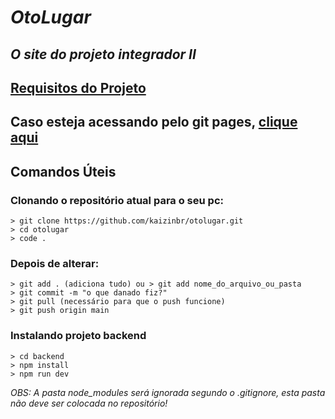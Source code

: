 # *OtoLugar*
## *O site do projeto integrador II*

## [Requisitos do Projeto](https://www.notion.so/oto-lugar/invite/f247f6234bdf8c003025e70267bbccb7b5c4370a)

## Caso esteja acessando pelo git pages, [clique aqui](frontend/index.html)

## Comandos Úteis
### Clonando o repositório atual para o seu pc:
```
> git clone https://github.com/kaizinbr/otolugar.git
> cd otolugar
> code .
```

### Depois de alterar:
```
> git add . (adiciona tudo) ou > git add nome_do_arquivo_ou_pasta
> git commit -m "o que danado fiz?"
> git pull (necessário para que o push funcione)
> git push origin main
```

### Instalando projeto backend
```
> cd backend
> npm install
> npm run dev
```

_OBS: A pasta node_modules será ignorada segundo o .gitignore, esta pasta não deve ser colocada no repositório!_
